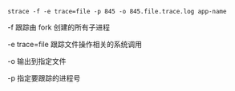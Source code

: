 `strace -f -e trace=file -p 845 -o 845.file.trace.log app-name`

-f 跟踪由 fork 创建的所有子进程

-e trace=file 跟踪文件操作相关的系统调用

-o 输出到指定文件 

-p 指定要跟踪的进程号